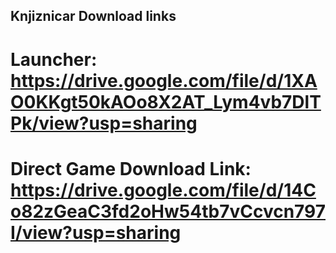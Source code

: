 ## Knjiznicar Download links

# Launcher: https://drive.google.com/file/d/1XAO0KKgt50kAOo8X2AT_Lym4vb7DlTPk/view?usp=sharing
# Direct Game Download Link: https://drive.google.com/file/d/14Co82zGeaC3fd2oHw54tb7vCcvcn797I/view?usp=sharing
